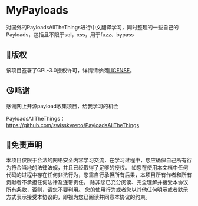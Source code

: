 # MyPayloads
对国外的PayloadsAllTheThings进行中文翻译学习，同时整理的一些自己的Payloads，包括且不限于sql，xss，用于fuzz、bypass

## 📄版权

该项目签署了GPL-3.0授权许可，详情请参阅[LICENSE](https://github.com/shmilylty/OneForAll/LICENSE)。

## 😘鸣谢

感谢网上开源payload收集项目，给我学习的机会

PayloadsAllTheThings：https://github.com/swisskyrepo/PayloadsAllTheThings

## 📜免责声明 ##

本项目仅限于合法的网络安全内容学习交流，在学习过程中，您应确保自己所有行为符合当地的法律法规，并且已经取得了足够的授权。
如您在使用本文档中任何代码的过程中存在任何非法行为，您需自行承担所有后果，本项目所有作者和所有贡献者不承担任何法律及连带责任。
除非您已充分阅读、完全理解并接受本协议所有条款，否则，请您不要利用。
您的使用行为或者您以其他任何明示或者默示方式表示接受本协议的，即视为您已阅读并同意本协议的约束。

